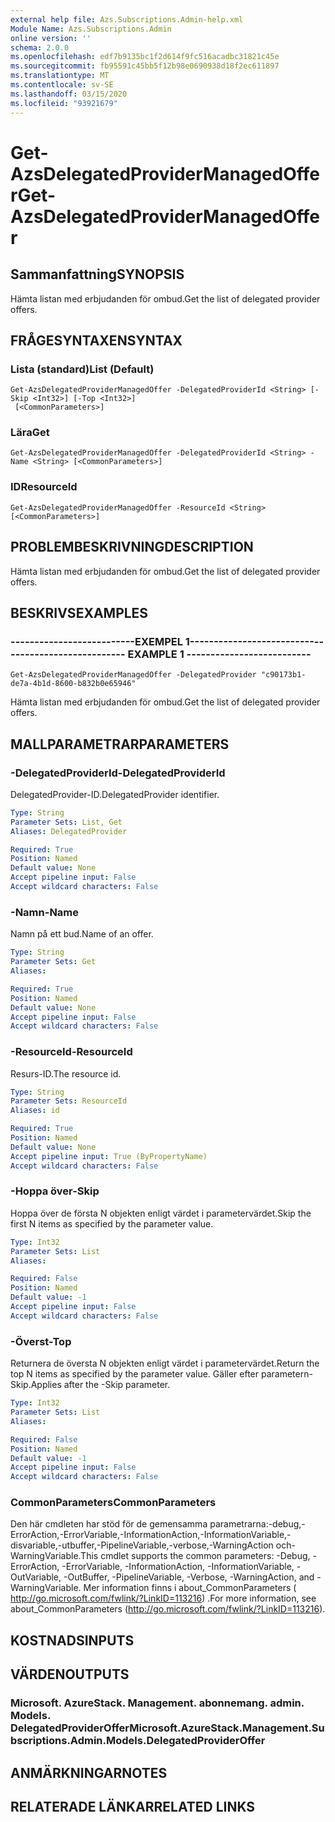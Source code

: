```yaml
---
external help file: Azs.Subscriptions.Admin-help.xml
Module Name: Azs.Subscriptions.Admin
online version: ''
schema: 2.0.0
ms.openlocfilehash: edf7b9135bc1f2d614f9fc516acadbc31821c45e
ms.sourcegitcommit: fb95591c45bb5f12b98e0690938d18f2ec611897
ms.translationtype: MT
ms.contentlocale: sv-SE
ms.lasthandoff: 03/15/2020
ms.locfileid: "93921679"
---
```

# <span data-ttu-id="aec33-101">Get-AzsDelegatedProviderManagedOffer</span><span class="sxs-lookup"><span data-stu-id="aec33-101">Get-AzsDelegatedProviderManagedOffer</span></span>

## <span data-ttu-id="aec33-102">Sammanfattning</span><span class="sxs-lookup"><span data-stu-id="aec33-102">SYNOPSIS</span></span>
<span data-ttu-id="aec33-103">Hämta listan med erbjudanden för ombud.</span><span class="sxs-lookup"><span data-stu-id="aec33-103">Get the list of delegated provider offers.</span></span>

## <span data-ttu-id="aec33-104">FRÅGESYNTAXEN</span><span class="sxs-lookup"><span data-stu-id="aec33-104">SYNTAX</span></span>

### <span data-ttu-id="aec33-105">Lista (standard)</span><span class="sxs-lookup"><span data-stu-id="aec33-105">List (Default)</span></span>
```
Get-AzsDelegatedProviderManagedOffer -DelegatedProviderId <String> [-Skip <Int32>] [-Top <Int32>]
 [<CommonParameters>]
```

### <span data-ttu-id="aec33-106">Lära</span><span class="sxs-lookup"><span data-stu-id="aec33-106">Get</span></span>
```
Get-AzsDelegatedProviderManagedOffer -DelegatedProviderId <String> -Name <String> [<CommonParameters>]
```

### <span data-ttu-id="aec33-107">ID</span><span class="sxs-lookup"><span data-stu-id="aec33-107">ResourceId</span></span>
```
Get-AzsDelegatedProviderManagedOffer -ResourceId <String> [<CommonParameters>]
```

## <span data-ttu-id="aec33-108">PROBLEMBESKRIVNING</span><span class="sxs-lookup"><span data-stu-id="aec33-108">DESCRIPTION</span></span>
<span data-ttu-id="aec33-109">Hämta listan med erbjudanden för ombud.</span><span class="sxs-lookup"><span data-stu-id="aec33-109">Get the list of delegated provider offers.</span></span>

## <span data-ttu-id="aec33-110">BESKRIVS</span><span class="sxs-lookup"><span data-stu-id="aec33-110">EXAMPLES</span></span>

### <span data-ttu-id="aec33-111">--------------------------EXEMPEL 1--------------------------</span><span class="sxs-lookup"><span data-stu-id="aec33-111">-------------------------- EXAMPLE 1 --------------------------</span></span>
```
Get-AzsDelegatedProviderManagedOffer -DelegatedProvider "c90173b1-de7a-4b1d-8600-b832b0e65946"
```

<span data-ttu-id="aec33-112">Hämta listan med erbjudanden för ombud.</span><span class="sxs-lookup"><span data-stu-id="aec33-112">Get the list of delegated provider offers.</span></span>

## <span data-ttu-id="aec33-113">MALLPARAMETRAR</span><span class="sxs-lookup"><span data-stu-id="aec33-113">PARAMETERS</span></span>

### <span data-ttu-id="aec33-114">-DelegatedProviderId</span><span class="sxs-lookup"><span data-stu-id="aec33-114">-DelegatedProviderId</span></span>
<span data-ttu-id="aec33-115">DelegatedProvider-ID.</span><span class="sxs-lookup"><span data-stu-id="aec33-115">DelegatedProvider identifier.</span></span>

```yaml
Type: String
Parameter Sets: List, Get
Aliases: DelegatedProvider

Required: True
Position: Named
Default value: None
Accept pipeline input: False
Accept wildcard characters: False
```

### <span data-ttu-id="aec33-116">-Namn</span><span class="sxs-lookup"><span data-stu-id="aec33-116">-Name</span></span>
<span data-ttu-id="aec33-117">Namn på ett bud.</span><span class="sxs-lookup"><span data-stu-id="aec33-117">Name of an offer.</span></span>

```yaml
Type: String
Parameter Sets: Get
Aliases: 

Required: True
Position: Named
Default value: None
Accept pipeline input: False
Accept wildcard characters: False
```

### <span data-ttu-id="aec33-118">-ResourceId</span><span class="sxs-lookup"><span data-stu-id="aec33-118">-ResourceId</span></span>
<span data-ttu-id="aec33-119">Resurs-ID.</span><span class="sxs-lookup"><span data-stu-id="aec33-119">The resource id.</span></span>

```yaml
Type: String
Parameter Sets: ResourceId
Aliases: id

Required: True
Position: Named
Default value: None
Accept pipeline input: True (ByPropertyName)
Accept wildcard characters: False
```

### <span data-ttu-id="aec33-120">-Hoppa över</span><span class="sxs-lookup"><span data-stu-id="aec33-120">-Skip</span></span>
<span data-ttu-id="aec33-121">Hoppa över de första N objekten enligt värdet i parametervärdet.</span><span class="sxs-lookup"><span data-stu-id="aec33-121">Skip the first N items as specified by the parameter value.</span></span>

```yaml
Type: Int32
Parameter Sets: List
Aliases: 

Required: False
Position: Named
Default value: -1
Accept pipeline input: False
Accept wildcard characters: False
```

### <span data-ttu-id="aec33-122">-Överst</span><span class="sxs-lookup"><span data-stu-id="aec33-122">-Top</span></span>
<span data-ttu-id="aec33-123">Returnera de översta N objekten enligt värdet i parametervärdet.</span><span class="sxs-lookup"><span data-stu-id="aec33-123">Return the top N items as specified by the parameter value.</span></span>
<span data-ttu-id="aec33-124">Gäller efter parametern-Skip.</span><span class="sxs-lookup"><span data-stu-id="aec33-124">Applies after the -Skip parameter.</span></span>

```yaml
Type: Int32
Parameter Sets: List
Aliases: 

Required: False
Position: Named
Default value: -1
Accept pipeline input: False
Accept wildcard characters: False
```

### <span data-ttu-id="aec33-125">CommonParameters</span><span class="sxs-lookup"><span data-stu-id="aec33-125">CommonParameters</span></span>
<span data-ttu-id="aec33-126">Den här cmdleten har stöd för de gemensamma parametrarna:-debug,-ErrorAction,-ErrorVariable,-InformationAction,-InformationVariable,-disvariable,-utbuffer,-PipelineVariable,-verbose,-WarningAction och-WarningVariable.</span><span class="sxs-lookup"><span data-stu-id="aec33-126">This cmdlet supports the common parameters: -Debug, -ErrorAction, -ErrorVariable, -InformationAction, -InformationVariable, -OutVariable, -OutBuffer, -PipelineVariable, -Verbose, -WarningAction, and -WarningVariable.</span></span> <span data-ttu-id="aec33-127">Mer information finns i about_CommonParameters ( http://go.microsoft.com/fwlink/?LinkID=113216) .</span><span class="sxs-lookup"><span data-stu-id="aec33-127">For more information, see about_CommonParameters (http://go.microsoft.com/fwlink/?LinkID=113216).</span></span>

## <span data-ttu-id="aec33-128">KOSTNADS</span><span class="sxs-lookup"><span data-stu-id="aec33-128">INPUTS</span></span>

## <span data-ttu-id="aec33-129">VÄRDEN</span><span class="sxs-lookup"><span data-stu-id="aec33-129">OUTPUTS</span></span>

### <span data-ttu-id="aec33-130">Microsoft. AzureStack. Management. abonnemang. admin. Models. DelegatedProviderOffer</span><span class="sxs-lookup"><span data-stu-id="aec33-130">Microsoft.AzureStack.Management.Subscriptions.Admin.Models.DelegatedProviderOffer</span></span>

## <span data-ttu-id="aec33-131">ANMÄRKNINGAR</span><span class="sxs-lookup"><span data-stu-id="aec33-131">NOTES</span></span>

## <span data-ttu-id="aec33-132">RELATERADE LÄNKAR</span><span class="sxs-lookup"><span data-stu-id="aec33-132">RELATED LINKS</span></span>

